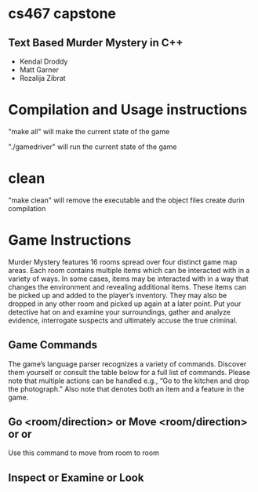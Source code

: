 # cs467 capstone

## Text Based Murder Mystery in C++

- Kendal Droddy
- Matt Garner
- Rozalija Zibrat


# Compilation and Usage instructions

"make all" will make the current state of the game

"./gamedriver" will run the current state of the game 

# clean

"make clean" will remove the executable and the object files create durin compilation


# Game Instructions

Murder Mystery features 16 rooms spread over four distinct game map areas. Each room contains multiple items which can be 
interacted with in a variety of ways. In some cases, items may be interacted with in a way that changes the environment and 
revealing additional items. These items can be picked up and added to the player’s inventory. They may also be dropped in any 
other room and picked up again at a later point. Put your detective hat on and examine your surroundings, gather and analyze 
evidence, interrogate suspects and ultimately accuse the true criminal.


## Game Commands
The game’s language parser recognizes a variety of commands. Discover them yourself or consult the table below for a full list of commands. 
Please note that multiple actions can be handled e.g., “Go to the kitchen and drop the photograph.” Also note that <object> denotes both an item and a 
feature in the game.

## Go <room/direction> or Move <room/direction> or <room> or <direction>
Use this command to move from room to room

## Inspect <object> or Examine <object> or Look <object> or search <object>
Take a closer look at items, objects, or people within rooms

## Take <Item>
Take an item and add it to your inventory

## Drop <Item>
Drop an object in a room, leaving it for later. Drop multiple items at once by separating them with commas.

## Sample <Feature>
Sample some evidence, such as blood, to take back to the Forensics Lab

## Analyze <item>
Analyze an item to gain valuable insight - must be in Forensics Lab

## Hack <Feature>
Break into certain electronic devices

## Listen <Object> or play <Object>
Listen to certain devices

## Interrogate <person>
Ask the tough questions

## Clear <person>
Declare a suspect innocent - if you’ve gathered enough evidence to do so

## Accuse <person>
Serve justice to the murderer - clear the innocent suspects first

## Ask <person> about <item>
Get some context on what you’ve found

## Talk <person>
Interact with people you encounter 

## Help 
Display the actions you can take

## Inventory 
Display all items currently in your inventory

## Look
Repeats the room’s long description

## Save
Save the game in its current state to return to later

## Load
Load in a previously saved game

## Reflect
Get a brief overview of what you’ve learned so far


